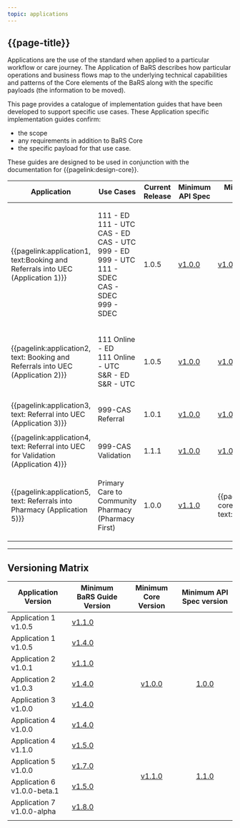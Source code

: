 ```yaml
---
topic: applications
---
```


## {{page-title}}

Applications are the use of the standard when applied to a particular workflow or care journey. The Application of BaRS describes how particular operations and business flows map to the underlying technical capabilities and patterns of the Core elements of the BaRS along with the specific payloads (the information to be moved).

This page provides a catalogue of implementation guides that have been developed to support specific use cases. These Application specific implementation guides confirm:
- the scope
- any requirements in addition to BaRS Core
- the specific payload for that use case.



These guides are designed to be used in conjunction with the documentation for {{pagelink:design-core}}.



| Application                                                                 |  Use Cases                                                     | Current Release | Minimum API Spec | Minimum Core Version |
| ----------------------------------------------------------------------------|--------------------------------------------------------------- | --------------- | --------------- | --------------- |    
| {{pagelink:application1, text:Booking and Referrals into UEC (Application 1)}}  | <p>111 - ED <br>111 - UTC <br>CAS - ED <br>CAS - UTC <br> 999 - ED <br> 999 - UTC <br> 111 - SDEC <br> CAS - SDEC <br> 999 - SDEC <br> </p> | 1.0.5           | <a href="https://digital.nhs.uk/developer/api-catalogue/booking-and-referral-fhir/v1_0_0" target="_blank">v1.0.0</a> | <a href="https://simplifier.net/guide/nhsbookingandreferralstandard/Home/Design/BaRS-Core?version=1.0.0" target="_blank">v1.0.0</a> |
| {{pagelink:application2, text: Booking and Referrals into UEC (Application 2)}} | <p>111 Online - ED <br>111 Online - UTC <br> S&R - ED <br> S&R - UTC <br> <p>               | 1.0.5           | <a href="https://digital.nhs.uk/developer/api-catalogue/booking-and-referral-fhir/v1_0_0" target="_blank">v1.0.0</a> | <a href="https://simplifier.net/guide/nhsbookingandreferralstandard/Home/Design/BaRS-Core?version=1.0.0" target="_blank">v1.0.0</a> |
| {{pagelink:application3, text: Referral into UEC (Application 3)}} | <p>999-CAS Referral<br> | 1.0.1     | <a href="https://digital.nhs.uk/developer/api-catalogue/booking-and-referral-fhir/v1_0_0" target="_blank">v1.0.0</a> | <a href="https://simplifier.net/guide/nhsbookingandreferralstandard/Home/Design/BaRS-Core?version=1.0.0" target="_blank">v1.0.0</a> |
| {{pagelink:application4, text: Referral into UEC for Validation (Application 4)}} | <p>999-CAS Validation<br> | 1.1.1     | <a href="https://digital.nhs.uk/developer/api-catalogue/booking-and-referral-fhir/v1_0_0" target="_blank">v1.0.0</a> | <a href="https://simplifier.net/guide/nhsbookingandreferralstandard/Home/Design/BaRS-Core?version=1.0.0" target="_blank">v1.0.0</a> |
| {{pagelink:application5, text: Referrals into Pharmacy (Application 5)}}      | <p>Primary Care to Community Pharmacy (Pharmacy First)<br> | 1.0.0     | <a href="https://digital.nhs.uk/developer/api-catalogue/booking-and-referral-fhir/v1_1_0" target="_blank">v1.1.0</a> | {{pagelink:design-core-1.1.3, text:v1.1.0}} |

<hr>

## Versioning Matrix

<table>
<thead>
	<tr>
		<th data-no-sort="">Application Version</th>
		<th data-no-sort="">Minimum BaRS Guide Version</th>
		<th data-no-sort="">Minimum Core Version</th>
		<th data-no-sort="">Minimum API Spec version</th>
	</tr>
</thead>
<tbody>
	<tr>
		<td>Application 1 v1.0.5</td>
		<td><a href="https://simplifier.net/guide/nhsbookingandreferralstandard/home?version=1.1.0" target="_blank">v1.1.0</a></td>
		<td rowspan=7 style="text-align: center; vertical-align: middle;"><a href="https://simplifier.net/guide/nhsbookingandreferralstandard/Home/Design/BaRS-Core?version=1.0.0" target="_blank">v1.0.0</a></td>
		<td rowspan=7 style="text-align: center; vertical-align: middle;"><a href="https://digital.nhs.uk/developer/api-catalogue/booking-and-referral-fhir/v1_0_0" target="_blank">1.0.0</a></td>		
	</tr>
	<tr>
		<td>Application 1 v1.0.5</td>
		<td><a href="https://simplifier.net/guide/nhsbookingandreferralstandard/home?version=1.4.0" target="_blank">v1.4.0</a></td>
	</tr>
	<tr>
		<td>Application 2 v1.0.1</td>
		<td><a href="https://simplifier.net/guide/nhsbookingandreferralstandard/home?version=1.1.0" target="_blank">v1.1.0</a></td>
	</tr>
	<tr>
		<td>Application 2 v1.0.3</td>
		<td><a href="https://simplifier.net/guide/nhsbookingandreferralstandard/home?version=1.4.0" target="_blank">v1.4.0</a></td>
	</tr>
	<tr>
		<td>Application 3 v1.0.0</td>
		<td><a href="https://simplifier.net/guide/nhsbookingandreferralstandard/home?version=1.4.0" target="_blank">v1.4.0</a></td>
	</tr>
	<tr>
		<td>Application 4 v1.0.0</td>
		<td><a href="https://simplifier.net/guide/nhsbookingandreferralstandard/home?version=1.4.0" target="_blank">v1.4.0</a></td>
	</tr>
	<tr>
		<td>Application 4 v1.1.0</td>
		<td><a href="https://simplifier.net/guide/nhsbookingandreferralstandard/home?version=1.5.0" target="_blank">v1.5.0</a></td>
	</tr>
	<tr>
		<td>Application 5 v1.0.0</td>
		<td><a href="https://simplifier.net/guide/nhsbookingandreferralstandard/home?version=1.7.0" target="_blank">v1.7.0</a></td>
		<td rowspan=2 style="text-align: center; vertical-align: middle;"><a href="https://simplifier.net/guide/nhsbookingandreferralstandard/Home/Core?version=1.4.0" target="_blank">v1.1.0</a></td>
		<td rowspan=2 style="text-align: center; vertical-align: middle;"><a href="https://digital.nhs.uk/developer/api-catalogue/booking-and-referral-fhir/v1_1_0" target="_blank">1.1.0</a></td>
	</tr>
	<tr>
		<td>Application 6 v1.0.0-beta.1</td>
		<td><a href="https://simplifier.net/guide/nhsbookingandreferralstandard/home?version=1.5.0" target="_blank">v1.5.0</a></td>
    </tr>
	<tr>
		<td>Application 7 v1.0.0-alpha</td>
		<td><a href="https://simplifier.net/guide/nhsbookingandreferralstandard/home?version=1.8.0" target="_blank">v1.8.0</a></td>
    </tr>
	<tr>
		<td></td>
		<td></td>
		<td></td>
		<td></td>
	</tr>
</tbody>
</table>

